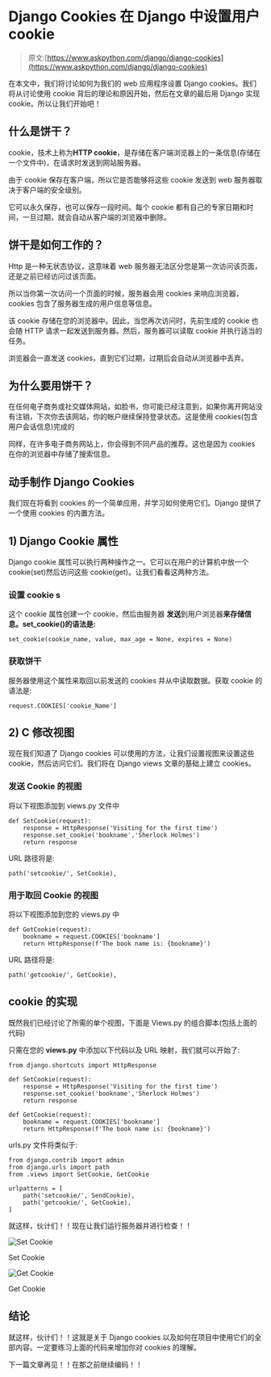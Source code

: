 # Django Cookies 在 Django 中设置用户 cookie

> 原文:[https://www.askpython.com/django/django-cookies](https://www.askpython.com/django/django-cookies)

在本文中，我们将讨论如何为我们的 web 应用程序设置 Django cookies。我们将从讨论使用 cookie 背后的理论和原因开始，然后在文章的最后用 Django 实现 cookie。所以让我们开始吧！

## 什么是饼干？

cookie，技术上称为**HTTP cookie**，是存储在客户端浏览器上的一条信息(存储在一个文件中)，在请求时发送到网站服务器。

由于 cookie 保存在客户端，所以它是否能够将这些 cookie 发送到 web 服务器取决于客户端的安全级别。

它可以永久保存，也可以保存一段时间。每个 cookie 都有自己的专家日期和时间，一旦过期，就会自动从客户端的浏览器中删除。

## 饼干是如何工作的？

Http 是一种无状态协议，这意味着 web 服务器无法区分您是第一次访问该页面，还是之前已经访问过该页面。

所以当你第一次访问一个页面的时候，服务器会用 cookies 来响应浏览器，cookies 包含了服务器生成的用户信息等信息。

该 cookie 存储在您的浏览器中。因此，当您再次访问时，先前生成的 cookie 也会随 HTTP 请求一起发送到服务器。然后，服务器可以读取 cookie 并执行适当的任务。

浏览器会一直发送 cookies，直到它们过期，过期后会自动从浏览器中丢弃。

## **为什么要用饼干？**

在任何电子商务或社交媒体网站，如脸书，你可能已经注意到，如果你离开网站没有注销，下次你去该网站，你的帐户继续保持登录状态。这是使用 cookies(包含用户会话信息)完成的

同样，在许多电子商务网站上，你会得到不同产品的推荐。这也是因为 cookies 在你的浏览器中存储了搜索信息。

## **动手制作 Django Cookies**

我们现在将看到 cookies 的一个简单应用，并学习如何使用它们。Django 提供了一个使用 cookies 的内置方法。

## 1) Django Cookie 属性

Django cookie 属性可以执行两种操作之一。它可以在用户的计算机中放一个 cookie(set)然后访问这些 cookie(get)。让我们看看这两种方法。

### **设置 cookie** s

这个 cookie 属性创建一个 cookie，然后由服务器 **发送**到用户浏览器**来存储信息。set_cookie()的语法是:**

```
set_cookie(cookie_name, value, max_age = None, expires = None) 

```

### **获取饼干**

服务器使用这个属性来取回以前发送的 cookies 并从中读取数据。获取 cookie 的语法是:

```
request.COOKIES['cookie_Name']

```

## 2) C **修改视图**

现在我们知道了 Django cookies 可以使用的方法，让我们设置视图来设置这些 cookie，然后访问它们。我们将在 Django views 文章的基础上建立 cookies。

### 发送 Cookie 的视图

将以下视图添加到 views.py 文件中

```
def SetCookie(request):
    response = HttpResponse('Visiting for the first time')
    response.set_cookie('bookname','Sherlock Holmes')
    return response

```

URL 路径将是:

```
path('setcookie/', SetCookie),

```

### 用于取回 Cookie 的视图

将以下视图添加到您的 views.py 中

```
def GetCookie(request):
    bookname = request.COOKIES['bookname']
    return HttpResponse(f'The book name is: {bookname}')

```

URL 路径将是:

```
path('getcookie/', GetCookie),

```

## **cookie 的实现**

既然我们已经讨论了所需的单个视图，下面是 Views.py 的组合脚本(包括上面的代码)

只需在您的 **views.py** 中添加以下代码以及 URL 映射，我们就可以开始了:

```
from django.shortcuts import HttpResponse

def SetCookie(request):
    response = HttpResponse('Visiting for the first time')
    response.set_cookie('bookname','Sherlock Holmes')
    return response

def GetCookie(request):
    bookname = request.COOKIES['bookname']
    return HttpResponse(f'The book name is: {bookname}')

```

urls.py 文件将类似于:

```
from django.contrib import admin
from django.urls import path
from .views import SetCookie, GetCookie

urlpatterns = [
    path('setcookie/', SendCookie),
    path('getcookie/', GetCookie),
]

```

就这样，伙计们！！现在让我们运行服务器并进行检查！！

![Set Cookie](../Images/38678ce1afb960600e2a49e5b134bc4f.png)

Set Cookie

![Get Cookie](../Images/0f594482c643b0e7fdfc8570559b6c2e.png)

Get Cookie

## **结论**

就这样，伙计们！！这就是关于 Django cookies 以及如何在项目中使用它们的全部内容。一定要练习上面的代码来增加你对 cookies 的理解。

下一篇文章再见！！在那之前继续编码！！